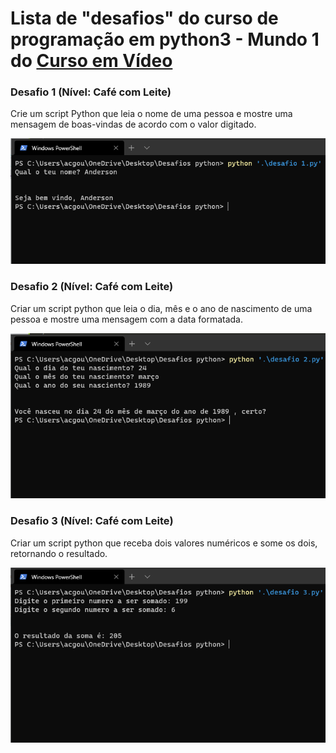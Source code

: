 # Lista de "desafios" do curso de programação em python3 - Mundo 1 do [Curso em Vídeo](https://www.cursoemvideo.com/course/python-3-mundo-1/)

### Desafio 1 (Nível: Café com Leite)

Crie um script Python que leia o nome de uma pessoa e mostre uma mensagem de boas-vindas de acordo com o valor digitado.

![desafio1](images/desafio1.png)

### Desafio 2 (Nível: Café com Leite)

Criar um script python que leia o dia, mês e o ano de nascimento de uma pessoa e mostre uma mensagem com a data formatada.

![desafio2](images/desafio2.png)

### Desafio 3 (Nível: Café com Leite)

Criar um script python que receba dois valores numéricos e some os dois, retornando o resultado.

![desafio3](images/desafio3.png)

